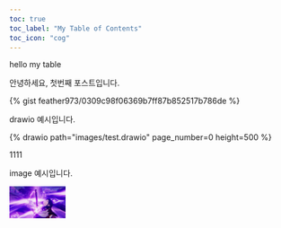 ```yaml
---
toc: true
toc_label: "My Table of Contents"
toc_icon: "cog"
---
```

hello my table

안녕하세요, 첫번째 포스트입니다.

{% gist feather973/0309c98f06369b7ff87b852517b786de	%}

drawio 예시입니다.

{% drawio path="images/test.drawio" page_number=0 height=500 %}

1111

image 예시입니다.

[<img src="/images/1.jpg" width="100"/>](1.jpg)
